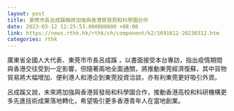 ```yaml
---
layout: post
title: 東莞市長呂成蹊稱將加強與香港貿發局和科學園合作
date: 2023-03-12 12:25:53.000000000 +08:00
link: https://news.rthk.hk/rthk/ch/component/k2/1691612-20230312.htm
categories: rthk
---
```


廣東省全國人大代表、東莞市市長呂成蹊 ，以書面接受本台專訪，指出疫情期間與香港交往受到一定影響，但隨著兩地全面通關，將推動東莞經濟復蘇，其中貨物貿易將大幅增加、便利港人和港企到東莞投資洽談，亦有利東莞更好吸引外資。

呂成蹊又說，未來將加強與香港貿發局和科學園合作，推動香港高校和科研機構更多先進技術成果落地轉化，希望吸引更多香港青年人在當地創業。
